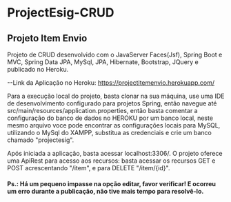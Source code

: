 # ProjectEsig-CRUD

## Projeto Item Envio
Projeto de CRUD desenvolvido com o JavaServer Faces(Jsf), Spring Boot e MVC, Spring Data JPA, MySql, JPA, Hibernate, Bootstrap, JQuery e publicado no Heroku.

--Link da Aplicação no Heroku: https://projectitemenvio.herokuapp.com/

Para a execução local do projeto, basta clonar na sua máquina, use uma IDE de desenvolvimento configurado para projetos Spring, então navegue até src/main/resources/application.properties, então basta comentar a configuração do banco de dados no HEROKU por um banco local, neste mesmo arquivo voce pode encontrar as configurações locais para MySQL, utilizando o MySql do XAMPP, substitua as credenciais e crie um banco chamado "projectesig".

Após iniciada a aplicação, basta acessar localhost:3306/. O projeto oferece uma ApiRest para acesso aos recursos: basta acessar os recursos GET e POST acrescentando "/item", e para DELETE "/item/{id}".

#### Ps.: Há um pequeno impasse na opção editar, favor verificar! E ocorreu um erro durante a publicação, não tive mais tempo para resolvê-lo.
